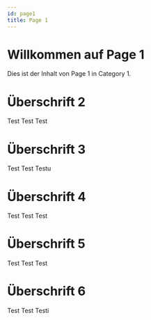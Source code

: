 ```yaml
---
id: page1
title: Page 1
---
```


# Willkommen auf Page 1
Dies ist der Inhalt von Page 1 in Category 1.

# Überschrift 2

Test Test Test

# Überschrift 3

Test Test Testu

# Überschrift 4

Test Test Test

# Überschrift 5

Test Test Test

# Überschrift 6

Test Test Testi
